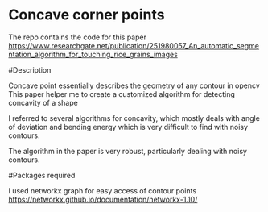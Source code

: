 # Concave corner points

The repo contains the code for this paper
https://www.researchgate.net/publication/251980057_An_automatic_segmentation_algorithm_for_touching_rice_grains_images

#Description

Concave point essentially describes the geometry of any contour in opencv
This paper helper me to create a customized algorithm for detecting concavity of a shape

I referred to several algorithms for concavity, which mostly deals with angle of deviation and bending energy
which is very difficult to find with noisy contours.

The algorithm in the paper is very robust, particularly dealing with noisy contours.  

#Packages required

I used networkx graph for easy access of contour points
https://networkx.github.io/documentation/networkx-1.10/
